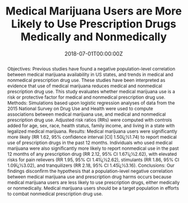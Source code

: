 ---
title: "Medical Marijuana Users are More Likely to Use Prescription Drugs Medically and Nonmedically"

authors:
- "admin"
- "Keith Humphreys"
date: "2018-07-01T00:00:00Z"
doi: "10.1097/ADM.0000000000000405"
venue: "Journal of Addiction Medicine"
publishDate: "2017-01-01T00:00:00Z"
publication_types: ["2"]
abstract: "Objectives: 
Previous studies have found a negative population-level correlation between medical marijuana availability in US states, and trends in medical and nonmedical prescription drug use. These studies have been interpreted as evidence that use of medical marijuana reduces medical and nonmedical prescription drug use. This study evaluates whether medical marijuana use is a risk or protective factor for medical and nonmedical prescription drug use.

Methods: 
Simulations based upon logistic regression analyses of data from the 2015 National Survey on Drug Use and Health were used to compute associations between medical marijuana use, and medical and nonmedical prescription drug use. Adjusted risk ratios (RRs) were computed with controls added for age, sex, race, health status, family income, and living in a state with legalized medical marijuana.

Results: 
Medical marijuana users were significantly more likely (RR 1.62, 95% confidence interval [CI] 1.50ï¿½1.74) to report medical use of prescription drugs in the past 12 months. Individuals who used medical marijuana were also significantly more likely to report nonmedical use in the past 12 months of any prescription drug (RR 2.12, 95% CI 1.67ï¿½2.62), with elevated risks for pain relievers (RR 1.95, 95% CI 1.41ï¿½2.62), stimulants (RR 1.86, 95% CI 1.09ï¿½3.02), and tranquilizers (RR 2.18, 95% CI 1.45ï¿½3.16).

Conclusions: 
Our findings disconfirm the hypothesis that a population-level negative correlation between medical marijuana use and prescription drug harms occurs because medical marijuana users are less likely to use prescription drugs, either medically or nonmedically. Medical marijuana users should be a target population in efforts to combat nonmedical prescription drug use."
summary: "Caputi, T. L., & Humphreys, K. (2018). Medical Marijuana Users are More Likely to Use Prescription Drugs Medically and Nonmedically. Journal of Addiction Medicine, 12(4), 295'299. doi:10.1097/adm.0000000000000405"
tags: 
featured: false
links:
- name: Paper Link
  url: "https://journals.lww.com/journaladdictionmedicine/Abstract/2018/08000/Medical_Marijuana_Users_are_More_Likely_to_Use.8.aspx"
url_pdf: "/files/JAM-2018.pdf"
image:
  focal_point: ""
  preview_only: false
---